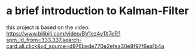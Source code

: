 # a brief introduction to Kalman-Filter  
this project is based on the video:
https://www.bilibili.com/video/BV1ez4y1X7eR?spm_id_from=333.337.search-card.all.click&vd_source=d976bede770e2efea30e9f97f6ea1b4a 
